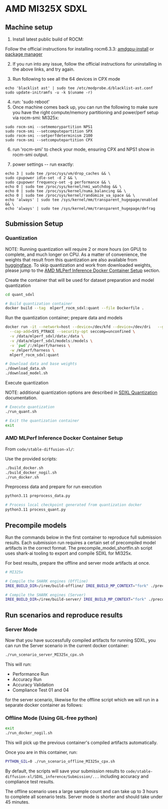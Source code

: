 # AMD MI325X SDXL

## Machine setup
1. Install latest public build of ROCM:

Follow the official instructions for installing rocm6.3.3: [amdgpu-install](https://rocm.docs.amd.com/projects/install-on-linux/en/latest/install/install-methods/amdgpu-installer-index.html) or [package manager](https://rocm.docs.amd.com/projects/install-on-linux/en/latest/install/install-methods/package-manager-index.html)

2. If you run into any issue, follow the official instructions for uninstalling in the above links, and try again.

3. Run following to see all the 64 devices in CPX mode
```shell
echo 'blacklist ast' | sudo tee /etc/modprobe.d/blacklist-ast.conf
sudo update-initramfs -u -k $(uname -r)
```
4. run: 'sudo reboot'
5. Once machine comes back up, you can run the following to make sure you have the right compute/memory partitioning and power/perf setup via rocm-smi:
MI325x:
```shell
sudo rocm-smi --setmemorypartition NPS1
sudo rocm-smi --setcomputepartition SPX
sudo rocm-smi --setperfdeterminism 2100
sudo rocm-smi --setcomputepartition CPX
```
6. run 'rocm-smi' to check your mode, ensuring CPX and NPS1 show in rocm-smi output.

7. power settings -- run exactly:
```shell
echo 3 | sudo tee /proc/sys/vm/drop_caches && \
sudo cpupower idle-set -d 2 && \
sudo cpupower frequency-set -g performance && \
echo 0 | sudo tee /proc/sys/kernel/nmi_watchdog && \
echo 0 | sudo tee /proc/sys/kernel/numa_balancing && \
echo 0 | sudo tee /proc/sys/kernel/randomize_va_space && \
echo 'always' | sudo tee /sys/kernel/mm/transparent_hugepage/enabled && \
echo 'always' | sudo tee /sys/kernel/mm/transparent_hugepage/defrag
```

## Submission Setup

### Quantization
NOTE: Running quantization will require 2 or more hours (on GPU) to complete, and much longer on CPU. As a matter of convenience, the weights that result from this quantization are also available from [huggingface](https://huggingface.co/amd-shark/sdxl-quant-models). To skip quantization and work from downloaded weights, please jump to the [AMD MLPerf Inference Docker Container Setup](#amd-mlperf-inference-docker-container-setup) section.

Create the container that will be used for dataset preparation and model quantization
```bash
cd quant_sdxl

# Build quantization container
docker build --tag  mlperf_rocm_sdxl:quant --file Dockerfile .
```

Run the quantization container; prepare data and models
```bash
docker run -it --network=host --device=/dev/kfd --device=/dev/dri   --group-add video \
  --cap-add=SYS_PTRACE --security-opt seccomp=unconfined \
  -v /data/mlperf_sdxl/data:/data \
  -v /data/mlperf_sdxl/models:/models \
  -v `pwd`/:/mlperf/harness \
  -w /mlperf/harness \
  mlperf_rocm_sdxl:quant

# Download data and base weights
./download_data.sh
./download_model.sh
```

Execute quantization

NOTE: additional quantization options are described in [SDXL Quantization](./quant_sdxl/README.md) documentation.
```bash
# Execute quantization
./run_quant.sh

# Exit the quantization container
exit
```

### AMD MLPerf Inference Docker Container Setup

From `code/stable-diffusion-xl/`:

Use the provided scripts:
```bash
./build_docker.sh
./build_docker_nogil.sh
./run_docker.sh
```

Preprocess data and prepare for run execution
```bash
python3.11 preprocess_data.py

# Process local checkpoint generated from quantization docker
python3.11 process_quant.py
```

## Precompile models
Run the commands below in the first container to reproduce full submission results.
Each submission run requires a certain set of precompiled model artifacts in the correct format.
The precompile_model_shortfin.sh script uses shark-ai tooling to export and compile SDXL for MI325x.

For best results, prepare the offline and server mode artifacts at once.

``` bash
# MI325x

# Compile the SHARK engines (Offline)
IREE_BUILD_DIR=/iree/build-offline/ IREE_BUILD_MP_CONTEXT="fork" ./precompile_model_shortfin.sh --td_spec attention_and_matmul_spec_gfx942_MI325_bs32.mlir --model_json sdxl_config_fp8_sched_unet_bs32.json

# Compile the SHARK engines (Server)
IREE_BUILD_DIR=/iree/build-server/ IREE_BUILD_MP_CONTEXT="fork" ./precompile_model_shortfin.sh --td_spec attention_and_matmul_spec_gfx942_MI325.mlir --model_json sdxl_config_fp8_sched_unet_bs2.json

```

## Run scenarios and reproduce results

### Server Mode

Now that you have successfully compiled artifacts for running SDXL, you can run the Server scenario in the current docker container:

```bash
./run_scenario_server_MI325x_cpx.sh
```

This will run:
 - Performance Run
 - Accuracy Run
 - Accuracy Validation
 - Compliance Test 01 and 04

for the server scenario, likewise for the offline script which we will run in a separate docker container as follows:

### Offline Mode (Using GIL-free python)
```bash
exit
./run_docker_nogil.sh
```
This will pick up the previous container's compiled artifacts automatically.

Once you are in this container, run:

``` bash
PYTHON_GIL=0 ./run_scenario_offline_MI325x_cpx.sh
```

By default, the scripts will save your submission results to `code/stable-diffusion-xl/SDXL_inference/Submission/...` including accuracy and compliance test results.

The offline scenario uses a large sample count and can take up to 3 hours to complete all scenario tests. Server mode is shorter and should take under 45 minutes.

